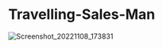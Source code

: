 # Travelling-Sales-Man

![Screenshot_20221108_173831](https://user-images.githubusercontent.com/63731449/200563226-4785286e-bbd8-4838-bf13-7d333732b0b8.png)
